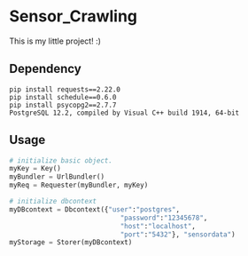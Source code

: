 # Sensor_Crawling

This is my little project! :)

## Dependency
```
pip install requests==2.22.0
pip install schedule==0.6.0
pip install psycopg2==2.7.7
PostgreSQL 12.2, compiled by Visual C++ build 1914, 64-bit
```

## Usage
```python
# initialize basic object.
myKey = Key()
myBundler = UrlBundler()
myReq = Requester(myBundler, myKey)

# initialize dbcontext
myDBcontext = Dbcontext({"user":"postgres",
                            "password":"12345678",
                            "host":"localhost",
                            "port":"5432"}, "sensordata")
myStorage = Storer(myDBcontext)
```